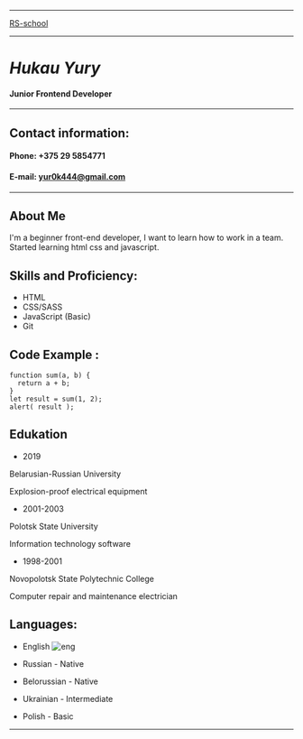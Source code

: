 ------
[RS-school](https://github.com/yur0k44/rsschool-cv/edit/gh-pages/cv.md "УРА")


------
# _Hukau Yury_


#### Junior Frontend Developer
-------
## Contact information:


#### Phone: +375 29 5854771


#### E-mail: yur0k444@gmail.com
-----
## About Me


I'm a beginner front-end developer, I want to learn how to work in a team. Started learning html css and javascript.
## Skills and Proficiency:
* HTML
* CSS/SASS
* JavaScript (Basic)
* Git
## Code Example :
```
function sum(a, b) {
  return a + b;
}
let result = sum(1, 2);
alert( result );
```
## Edukation
* 2019


Belarusian-Russian University


Еxplosion-proof electrical equipment


* 2001-2003


Polotsk State University


Information technology software


* 1998-2001


Novopolotsk State Polytechnic College


Сomputer repair and maintenance electrician
## Languages:
* English
![eng](https://yur0k44.github.io/sitesafona-/img/eng.jpg "eng")


* Russian - Native
* Belorussian - Native
* Ukrainian - Intermediate
* Polish - Basic

-----
##      
